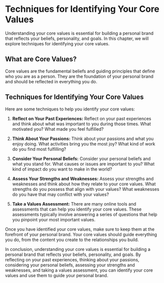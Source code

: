 Techniques for Identifying Your Core Values
======================================================================================

Understanding your core values is essential for building a personal brand that reflects your beliefs, personality, and goals. In this chapter, we will explore techniques for identifying your core values.

What are Core Values?
---------------------

Core values are the fundamental beliefs and guiding principles that define who you are as a person. They are the foundation of your personal brand and should be reflected in everything you do.

Techniques for Identifying Your Core Values
-------------------------------------------

Here are some techniques to help you identify your core values:

1. **Reflect on Your Past Experiences:** Reflect on your past experiences and think about what was important to you during those times. What motivated you? What made you feel fulfilled?

2. **Think About Your Passions:** Think about your passions and what you enjoy doing. What activities bring you the most joy? What kind of work do you find most fulfilling?

3. **Consider Your Personal Beliefs:** Consider your personal beliefs and what you stand for. What causes or issues are important to you? What kind of impact do you want to make in the world?

4. **Assess Your Strengths and Weaknesses:** Assess your strengths and weaknesses and think about how they relate to your core values. What strengths do you possess that align with your values? What weaknesses do you have that may conflict with your values?

5. **Take a Values Assessment:** There are many online tools and assessments that can help you identify your core values. These assessments typically involve answering a series of questions that help you pinpoint your most important values.

Once you have identified your core values, make sure to keep them at the forefront of your personal brand. Your core values should guide everything you do, from the content you create to the relationships you build.

In conclusion, understanding your core values is essential for building a personal brand that reflects your beliefs, personality, and goals. By reflecting on your past experiences, thinking about your passions, considering your personal beliefs, assessing your strengths and weaknesses, and taking a values assessment, you can identify your core values and use them to guide your personal brand.
